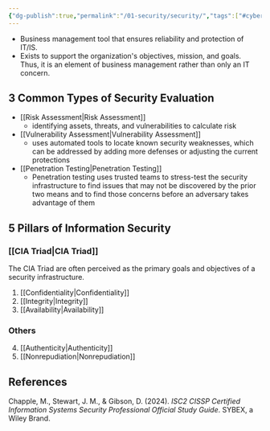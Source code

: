 ```yaml
---
{"dg-publish":true,"permalink":"/01-security/security/","tags":["#cybersecurity"]}
---
```


- Business management tool that ensures reliability and protection of IT/IS.
- Exists to support the organization's objectives, mission, and goals. Thus, it is an element of business management rather than only an IT concern.

## 3 Common Types of Security Evaluation
- [[Risk Assessment\|Risk Assessment]]
	- identifying assets, threats, and vulnerabilities to calculate risk
- [[Vulnerability Assessment\|Vulnerability Assessment]]
	- uses automated tools to locate known security weaknesses, which can be addressed by adding more defenses or adjusting the current protections
- [[Penetration Testing\|Penetration Testing]]
	- Penetration testing uses trusted teams to stress-test the security infrastructure to find issues that may not be discovered by the prior two means and to find those concerns before an adversary takes advantage of them

## 5 Pillars of Information Security
### [[CIA Triad\|CIA Triad]]
The CIA Triad are often perceived as the primary goals and objectives of a security infrastructure.
1.  [[Confidentiality\|Confidentiality]]
2.  [[Integrity\|Integrity]]
3.  [[Availability\|Availability]]
### Others
4.  [[Authenticity\|Authenticity]]
5.  [[Nonrepudiation\|Nonrepudiation]]





## References
Chapple, M., Stewart, J. M., & Gibson, D. (2024). _ISC2 CISSP Certified Information Systems Security Professional Official Study Guide_. SYBEX, a Wiley Brand.
